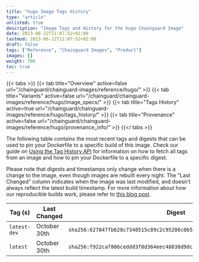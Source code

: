 ```yaml
---
title: "hugo Image Tags History"
type: "article"
unlisted: true
description: "Image Tags and History for the hugo Chainguard Image"
date: 2023-06-22T11:07:52+02:00
lastmod: 2023-06-22T11:07:52+02:00
draft: false
tags: ["Reference", "Chainguard Images", "Product"]
images: []
weight: 700
toc: true
---
```


{{< tabs >}}
{{< tab title="Overview" active=false url="/chainguard/chainguard-images/reference/hugo/" >}}
{{< tab title="Variants" active=false url="/chainguard/chainguard-images/reference/hugo/image_specs/" >}}
{{< tab title="Tags History" active=true url="/chainguard/chainguard-images/reference/hugo/tags_history/" >}}
{{< tab title="Provenance" active=false url="/chainguard/chainguard-images/reference/hugo/provenance_info/" >}}
{{</ tabs >}}

The following table contains the most recent tags and digests that can be used to pin your Dockerfile to a specific build of this image. Check our guide on [Using the Tag History API](/chainguard/chainguard-images/using-the-tag-history-api/) for information on how to fetch all tags from an image and how to pin your Dockerfile to a specific digest.

Please note that digests and timestamps only change when there is a change to the image, even though images are rebuilt every night. The "Last Changed" column indicates when the image was last modified, and doesn't always reflect the latest build timestamp. For more information about how our reproducible builds work, please refer to [this blog post](https://www.chainguard.dev/unchained/reproducing-chainguards-reproducible-image-builds).

| Tag (s)       | Last Changed | Digest                                                                    |
|---------------|--------------|---------------------------------------------------------------------------|
|  `latest-dev` | October 30th | `sha256:627847fb628c7340515c89c2c95286c0b504d14cb56b436a602cd6ed1ddf8225` |
|  `latest`     | October 30th | `sha256:f922caf806ceddd3f8d364eec48038d9dcf39d02c6c2c9d3984c73e3bf3414f4` |

